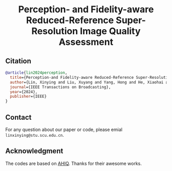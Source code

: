 <div align=center>
  
# Perception- and Fidelity-aware Reduced-Reference Super-Resolution Image Quality Assessment

</div>


## Citation
```bibtex
@article{lin2024perception,
  title={Perception-and Fidelity-aware Reduced-Reference Super-Resolution Image Quality Assessment},
  author={Lin, Xinying and Liu, Xuyang and Yang, Hong and He, Xiaohai and Chen, Honggang},
  journal={IEEE Transactions on Broadcasting},
  year={2024},
  publisher={IEEE}
}
```

## Contact
For any question about our paper or code, please emial `linxinying@stu.scu.edu.cn`.

## Acknowledgment
The codes are based on [AHIQ](https://github.com/IIGROUP/AHIQ). Thanks for their awesome works.
